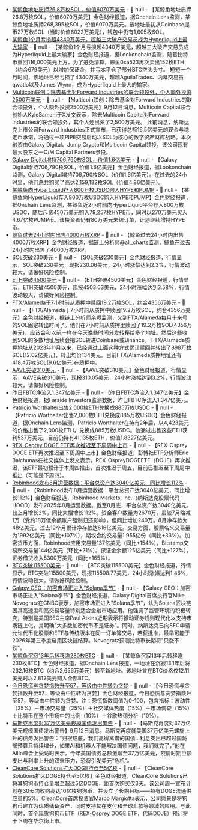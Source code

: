 - [某鲸鱼地址质押26.8万枚SOL，价值6070万美元](https://x.com/OnchainLens/status/1966307120229556565) - 📰 null - 【某鲸鱼地址质押26.8万枚SOL，价值6070万美元】金色财经报道，据Onchain Lens监测，某鲸鱼地址质押268,395枚SOL，价值6070万美元。该地址最初从Coinbase提币27万枚SOL（当时价值6022万美元），钱包中仍有1,605枚SOL。
- [某鲸鱼1个月亏损超4340万美元，超越三大破产交易员成为Hyperliquid上最大输家]() - 📰 null - 【某鲸鱼1个月亏损超4340万美元，超越三大破产交易员成为Hyperliquid上最大输家】金色财经报道，据Lookonchain监测，随着比特币重回116,000美元上方，为了避免清算，鲸鱼0xa523再次卖出152枚ETH（约合679美元）以增加保证金，并亏本平仓了部分BTC空头头寸。 
短短一个月时间，该地址已经亏损了4340万美元，超越AguilaTrades、内幕交易员qwatio以及James Wynn，成为Hyperliquid上最大的输家。
- [Multicoin联创：除去基金对Forward Industries的联合领投外，个人额外投资2500万美元](https://x.com/KyleSamani/status/1966176452304580679) - 📰 null - 【Multicoin联创：除去基金对Forward Industries的联合领投外，个人额外投资2500万美元】9月12日消息，Multicoin Capital联合创始人KyleSamani于X发文表示，除去Multicoin Capital对Forward Industries的联合领投外，其个人还出资了2,500万美元。 
此前消息，纳斯达克上市公司Forward Industries正式宣布，已获得总额16.5亿美元的现金与稳定币承诺，将通过一项PIPE交易启动以SOL为核心的数字资产财库战略。本次融资由Galaxy Digital、Jump Crypto和Multicoin Capital领投，该公司现有最大股东之一C/M Capital Partners参投。
- [Galaxy Digital增持706,790枚SOL，价值1.6亿美元](https://x.com/lookonchain/status/1966304410516205901) - 📰 null - 【Galaxy Digital增持706,790枚SOL，价值1.6亿美元】金色财经报道，据Lookonchain监测，Galaxy Digital增持706,790枚SOL（价值1.6亿美元）。在过去的24小时里，他们总共购买了高达2,159,182枚SOL（价值4.86亿美元）。
- [某鲸鱼向HyperLiquid存入800万枚USDC购入HYPE和PUMP](https://x.com/OnchainLens/status/1966303635706622222) - 📰 null - 【某鲸鱼向HyperLiquid存入800万枚USDC购入HYPE和PUMP】金色财经报道，据Onchain Lens监测，某鲸鱼近2小时前向HyperLiquid平台存入800万枚USDC，随后斥资450万美元购入79,257枚HYPE币，同时以270万美元买入4.67亿枚PUMP币。该投资者仍有80万美元未结订单，计划继续增持HYPE币。
- [鲸鱼过去24小时内出售4000万枚XRP](https://x.com/ali_charts/status/1966301734822629673) - 📰 null - 【鲸鱼过去24小时内出售4000万枚XRP】金色财经报道，据链上分析师@ali_charts监测，鲸鱼在过去24小时内出售了4000万枚XRP。
- [SOL突破230美元]() - 📰 null - 【SOL突破230美元】金色财经报道，行情显示，SOL突破230美元，现报230.06美元，24小时涨幅达到2.3%，行情波动较大，请做好风险控制。
- [ETH突破4500美元]() - 📰 null - 【ETH突破4500美元】金色财经报道，行情显示，ETH突破4500美元，现报4503.63美元，24小时涨幅达到3.58%，行情波动较大，请做好风险控制。
- [FTX/Alameda于7小时前从质押中赎回19.2万枚SOL，约合4356万美元](https://x.com/EmberCN/status/1966301625016004833) - 📰 null - 【FTX/Alameda于7小时前从质押中赎回19.2万枚SOL，约合4356万美元】金色财经报道，据链上分析师余烬监测，又到FTX/Alameda每月十来号的SOL固定转出时间了。他们在7小时前从质押里赎回了19.2万枚SOL(4356万美元)，应该会和以前一样在今天晚些时间分发转移给多个地址。然后这些收到SOL的多数地址后续会把SOL转进Coinbase或Binance。 
FTX/Alameda质押地址从2023年11月以来，已经通过上面这种方式累计赎回并转出了898万枚SOL(12.02亿美元)，转出均价134美元。目前FTX/Alameda质押地址还有418.4万枚SOL(9.6亿美元)在质押中。
- [AAVE突破310美元]() - 📰 null - 【AAVE突破310美元】金色财经报道，行情显示，AAVE突破310美元，现报310.05美元，24小时涨幅达到3.2%，行情波动较大，请做好风险控制。
- [昨日FBTC净流入1.347亿美元](https://farside.co.uk/btc/) - 📰 null - 【昨日FBTC净流入1.347亿美元】金色财经报道，据Farside Investors监测数据，昨日FBTC净流入1.347亿美元。
- [Patricio Worthalter出售2,000枚ETH兑换成885万枚USDC](https://x.com/OnchainLens/status/1966298137393508565) - 📰 null - 【Patricio Worthalter出售2,000枚ETH兑换成885万枚USDC】金色财经报道，据Onchain Lens监测，Patricio Worthalter在持有2年后，以4,423美元的价格出售了2,000枚ETH，兑换成885万枚USDC。他通过出售这些ETH获利537万美元，目前仍持有41,135枚ETH，价值1.8327亿美元。
- [REX-Osprey DOGE ETF再次推迟至下周周中上市](https://x.com/EricBalchunas/status/1966236513517338749) - 📰 null - 【REX-Osprey DOGE ETF再次推迟至下周周中上市】金色财经报道，彭博社ETF分析师Eric Balchunas在社交媒体上发文表示，REX-OspreyDOGEETF（DOJE）再次推迟，该ETF最初预计于本周四推出，首次推迟于周五，目前已推迟至下周周中推出（可能是下周四）。
- [Robinhood发布8月运营数据：平台总资产达3040亿美元，同比增长112%]() - 📰 null - 【Robinhood发布8月运营数据：平台总资产达3040亿美元，同比增长112%】金色财经报道，Robinhood Markets, Inc.（纳斯达克股票代码：HOOD）发布2025年8月运营数据。截至8月底，平台总资产达3040亿美元，较上月增长2%，同比大幅增长112%。资金客户数量为2670万，虽较7月略减1万（受约18万低余额账户强制归还影响），但同比增加240万。8月净存款为48亿美元，过去12个月累计净存款达616亿美元。交易方面，股票名义交易量为1992亿美元（同比+107%），期权合约交易量1.955亿份（同比+33%）。加密货币方面，Robinhood应用交易量137亿美元（同比+154%），Bitstamp交易所交易量144亿美元（环比+21%）。保证金余额125亿美元（同比+127%），证券借贷收入5300万美元（同比+165%）。
- [BTC突破115500美元]() - 📰 null - 【BTC突破115500美元】金色财经报道，行情显示，BTC突破115500美元，现报115508.77美元，24小时涨幅达到1.46%，行情波动较大，请做好风险控制。
- [Galaxy CEO：加密市场正进入"Solana季节"](https://www.theblock.co/post/370380/galaxys-novogratz-season-of-sol-solana?utm_source=twitter&utm_medium=social) - 📰 null - 【Galaxy CEO：加密市场正进入"Solana季节"】金色财经报道，Galaxy Digital首席执行官Mike Novogratz在CNBC表示，加密市场正进入"Solana季节"，认为Solana区块链因其高速度和高交易容量特别适合金融市场应用。他强调了监管环境的积极转变，特别是美国SEC主席Paul Atkins近期表示将推动证券规则现代化以支持市场链上化，并明确"大多数加密代币不是证券"。同时，纳斯达克已向SEC申请允许代币化股票和ETF与传统版本在同一订单簿交易，若获批准，最早可能于2026年第三季度启用区块链结算。Novogratz预测比特币长期将"只涨不跌"。
- [某鲸鱼沉寂13年后转移逾230枚BTC](https://x.com/OnchainLens/status/1966293474661245128) - 📰 null - 【某鲸鱼沉寂13年后转移逾230枚BTC】金色财经报道，据Onchain Lens报道，一地址在沉寂13.1年后将232.16枚BTC（约合2,656万美元）转至新地址。该地址曾在BTC价格仅12.11美元时以2,812美元购入全部BTC。
- [今日恐慌与贪婪指数升至57，等级由中性转为贪婪](https://alternative.me/crypto/fear-and-greed-index/#google_vignette) - 📰 null - 【今日恐慌与贪婪指数升至57，等级由中性转为贪婪】金色财经报道，今日恐慌与贪婪指数升至57，等级由中性转为贪婪。注：恐慌指数阈值为0-100，包含指标：波动性（25%）＋市场交易量（25%）＋社交媒体热度（15%）＋市场调查（15%）＋比特币在整个市场中的比例（10%）＋谷歌热词分析（10%）。
- [马斯克再度对37万亿美元规模国债发出警告](https://www.forbes.com/sites/digital-assets/2025/09/11/were-toast-tesla-ceo-elon-musk-issues-serious-37-trillion-us-debt-warning-after-bitcoin-surprise/) - 📰 null - 【马斯克再度对37万亿美元规模国债发出警告】9月12日消息，马斯克再度就美国37万亿美元螺旋上升的债务发出警告：“归根结底，我们高得离谱的国债...利息支出已超过国防部预算且持续增长，如果AI和机器人不能解决国债问题，我们就完了，”他在AllIn峰会上受访时表示。今年美国债务总额激增至37万亿美元，疫情时期巨额支出与利率上升的双重压力，恐将引发美元“危机”。
- [CleanCore Solutions扩大DOGE持仓至5亿枚](https://www.theblock.co/post/370387/cleancore-solutions-buys-more-doge-as-first-dogecoin-etf-draws-near?utm_source=twitter&utm_medium=social) - 📰 null - 【CleanCore Solutions扩大DOGE持仓至5亿枚】金色财经报道，CleanCore Solutions已将其狗狗币持仓量增至超过5亿DOGE，距首次购买仅3天。该公司周一宣布计划在30天内收购高达10亿枚狗狗币，并设立了长期目标——持有DOGE流通供应量的5%。CleanCore首席投资官Marco Margiotta表示，公司愿景是将狗狗币建立为优质储备资产，同时支持其在支付和全球汇款等领域的应用。与此同时，首个现货狗狗币ETF（REX-Osprey DOGE ETF，代码DOJE）预计将于下周在华尔街上市。
